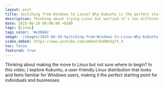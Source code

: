 ```yaml
---
layout: post
title: Switching from Windows to Linux? Why Kubuntu is the perfect starting point
description: Thinking about trying Linux but worried it’s too different from Windows? In this video, i show you how Kubuntu makes the transition easy.
date: 2025-06-20 08:00:00 +0200
tags: [Linux]
tags_color: '#e3660c'
image: '/images/2025-06-20-Switching-from-Windows-to-Linux-Why-Kubuntu-is-the-perfect-starting-point/Preview.png'
video_embed: https://www.youtube.com/embed/0aHBeVg7X_4
toc: false
featured: true
---
```


Thinking about making the move to Linux but not sure where to begin? In this video, I explore Kubuntu, a user-friendly Linux distribution that looks and feels familiar for Windows users, making it the perfect starting point for individuals and businesses.
